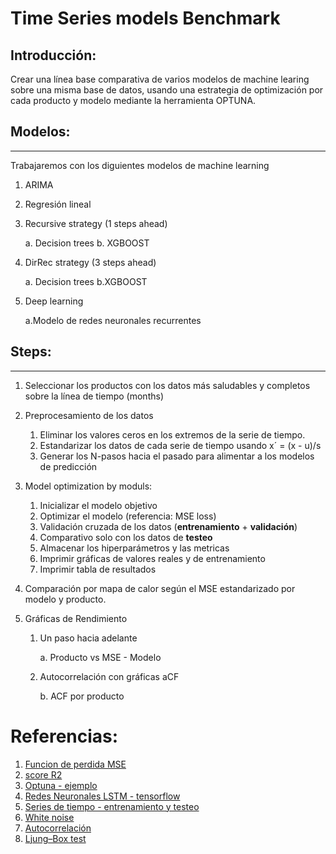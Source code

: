 # Time Series models Benchmark

## Introducción:

Crear una línea base comparativa de varios modelos de machine learing sobre una misma base de datos, usando una estrategia de optimización por cada producto y modelo mediante la herramienta OPTUNA.

## Modelos:

---

Trabajaremos con los diguientes modelos de machine learning

1. ARIMA
2. Regresión lineal
3. Recursive strategy (1 steps ahead)

   a. Decision trees
   b. XGBOOST

4. DirRec strategy (3 steps ahead)

   a. Decision trees
   b.XGBOOST

5. Deep learning

   a.Modelo de redes neuronales recurrentes

## Steps:

---

1. Seleccionar los productos con los datos más saludables y completos sobre la línea de tiempo (months)
2. Preprocesamiento de los datos

   1. Eliminar los valores ceros en los extremos de la serie de tiempo.
   2. Estandarizar los datos de cada serie de tiempo usando x´ = (x - u)/s
   3. Generar los N-pasos hacia el pasado para alimentar a los modelos de predicción

3. Model optimization by moduls:

   1. Inicializar el modelo objetivo
   2. Optimizar el modelo (referencia: MSE loss)
   3. Validación cruzada de los datos (**entrenamiento** + **validación**)
   4. Comparativo solo con los datos de **testeo**
   5. Almacenar los hiperparámetros y las metricas
   6. Imprimir gráficas de valores reales y de entrenamiento
   7. Imprimir tabla de resultados

4. Comparación por mapa de calor según el MSE estandarizado por modelo y producto.
5. Gráficas de Rendimiento

   1. Un paso hacia adelante

      a. Producto vs MSE - Modelo

   2. Autocorrelación con gráficas aCF

      b. ACF por producto

# Referencias:

1. [Funcion de perdida MSE](https://scikit-learn.org/stable/modules/model_evaluation.html#:~:text=3.3.4.4.%20Mean%20squared%20error)
2. [score R2](https://scikit-learn.org/stable/modules/model_evaluation.html#:~:text=3.3.4.8.%20R%C2%B2%20score%2C%20the%20coefficient%20of%20determination)
3. [Optuna - ejemplo](https://optuna.readthedocs.io/en/stable/reference/generated/optuna.trial.Trial.html#optuna.trial.Trial.suggest_int)
4. [Redes Neuronales LSTM - tensorflow](https://www.tensorflow.org/api_docs/python/tf/keras/layers/LSTM)
5. [Series de tiempo - entrenamiento y testeo](https://otexts.com/fpp2/accuracy.html)
6. [White noise](https://otexts.com/fpp2/wn.html)
7. [Autocorrelación](https://otexts.com/fpp2/autocorrelation.html)
8. [Ljung–Box test](https://en.wikipedia.org/wiki/Ljung%E2%80%93Box_test)
